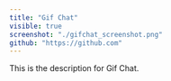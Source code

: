 ```yaml
---
title: "Gif Chat"
visible: true
screenshot: "./gifchat_screenshot.png"
github: "https://github.com"
---
```


This is the description for Gif Chat.
